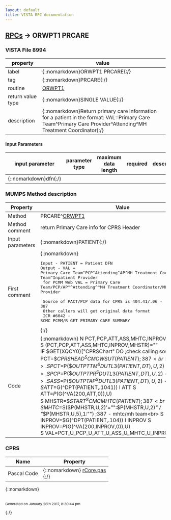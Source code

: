 ```yaml
---
layout: default
title: VISTA RPC documentation
---
```




## [RPCs](TableOfContent.md) &#8594; ORWPT1 PRCARE 



### VISTA File 8994 


 property | value 
--- | --- 
 label | {::nomarkdown}ORWPT1 PRCARE{:/}
 tag | {::nomarkdown}PRCARE{:/}
 routine | [ORWPT1](http://code.osehra.org/dox/Routine_ORWPT1_source.html)
 return value type | {::nomarkdown}SINGLE VALUE{:/}
 description | {::nomarkdown}Return primary care information for a patient in the format:  VAL=Primary Care Team^Primary Care Provider^Attending^MH Treatment      Coordinator{:/}

#### Input Parameters

| input parameter | parameter type | maximum data length | required | description | 
| --- | --- | --- | --- | --- | 
| {::nomarkdown}dfn{:/} |  |  |  |  | 


### MUMPS Method description

 Property | Value 
 --- | --- 
 Method | PRCARE^[ORWPT1](http://code.osehra.org/dox/Routine_ORWPT1_source.html)
 Method comment | return Primary Care info for CPRS Header
 Input parameters | {::nomarkdown}PATIENT{:/}
 First comment | {::nomarkdown}<pre>Input - PATIENT = Patient DFN<br/>Output - VAL = Primary Care Team^PCP^Attending^AP^MH Treatment Coordinator/MH Team^Inpatient Provider<br/> for PCMM Web VAL = Primary Care Team/PCP/AP^^Attending^^MH Treatment Coordinator/MH Team^Inpatient Provider<br/><br/> Source of PACT/PCP data for CPRS is 404.41/.06 - 387<br/> Other callers will get original data format<br/> ICR #6042 - SCMC PCMM/R GET PRIMARY CARE SUMMARY <br/></pre>{:/}
 Code | {::nomarkdown}  N PCT,PCP,ATT,ASS,MHTC,INPROV,MHSTR<br> S (PCT,PCP,ATT,ASS,MHTC,INPROV,MHSTR)=""<br> IF $GET(XQCY0)["CPRSChart" DO  ;check calling source<br> . S PCT=$$CPRSHEAD^SCMCWSUT(PATIENT) ;387<br> ELSE  DO<br> . S PCT=$P($$OUTPTTM^SDUTL3(PATIENT,DT),U,2)<br> . S PCP=$P($$OUTPTPR^SDUTL3(PATIENT,DT),U,2)<br> . S ASS=$P($$OUTPTAP^SDUTL3(PATIENT,DT),U,2)<br> S ATT=$G(^DPT(PATIENT,.1041)) I ATT S ATT=$P($G(^VA(200,ATT,0)),U)<br> S MHSTR=$$START^SCMCMHTC(PATIENT) ;387<br> S MHTC=$S($P(MHSTR,U,2)'="":$P(MHSTR,U,2)_" / "_$P(MHSTR,U,5),1:"") ;387 - mhtc/mh team<br> S INPROV=$G(^DPT(PATIENT,.104)) I INPROV S INPROV=$P($G(^VA(200,INPROV,0)),U)<br> S VAL=PCT_U_PCP_U_ATT_U_ASS_U_MHTC_U_INPROV{:/}


### CPRS

 Name | Property 
 --- | --- 
 Pascal Code | {::nomarkdown} <a href="https://github.com/OSEHRA/VistA/blob/master/Packages/Order%20Entry%20Results%20Reporting/CPRS/CPRS-Chart/rCore.pas">rCore.pas</a><br/>{:/}

{::nomarkdown} <br/><br/><p style="font-size: 11px">Generated on January 26th 2017, 8:30:44 pm</p>{:/}
